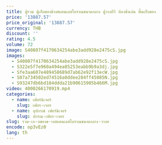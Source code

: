 ```yaml
---
title: ตู้รวม ตู้เก็บของข้างสแตนเลสโบราณขนาดกลาง ตู้วางทีวี ห้องนั่งเล่น พื้นเก็บของ
price: '13887.57'
price_original: '13887.57'
currency: THB
discount: ''
rating: 4.5
volume: 72
image: S40807f4170634254abe3add928e2475cS.jpg
images:
  - S40807f4170634254abe3add928e2475cS.jpg
  - S322e5f7e960a494ea85253eabb9b9a3dj.jpg
  - Sfe3aa607e489458689d7ab62e92f13ecW.jpg
  - S07a734502ed74516a0ddee284ff45085N.jpg
  - S93247db6bd184ddda21b90615905b466M.jpg
video: 4000266170919.mp4
categories:
  - name: เฟอร์นิเจอร์
    slug: เฟอร-เจอร
  - name: อุปกรณ์ เฟอร์นิเจอร์
    slug: ปกรณ-เฟอร-เจอร
slug: รวม-เก-บของข-างสแตนเลสโบราณขนาดกลาง-วางท
encode: op3vEz0
lang: th
---
```

  